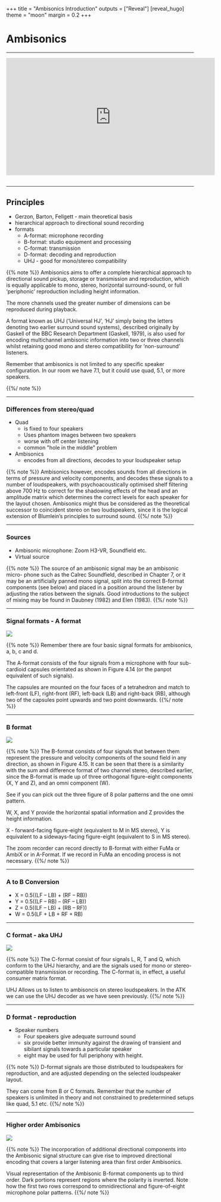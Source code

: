 +++
title = "Ambisonics Introduction"
outputs = ["Reveal"]
[reveal_hugo]
theme = "moon"
margin = 0.2
+++

# Ambisonics

---

<iframe width="560" height="315" src="https://www.youtube.com/embed/X23hZNoSkUs" title="YouTube video player" frameborder="0" allow="accelerometer; autoplay; clipboard-write; encrypted-media; gyroscope; picture-in-picture" allowfullscreen></iframe>

## <!-- TODO: add some historical stuff here -->

---

## Principles

- Gerzon, Barton, Fellgett - main theoretical basis
- hierarchical approach to directional sound recording
- formats
  - A-format: microphone recording
  - B-format: studio equipment and processing
  - C-format: transmission
  - D-format: decoding and reproduction
  - UHJ - good for mono/stereo compatibility

{{% note %}}
Ambisonics aims to offer a complete hierarchical approach to directional sound pickup, storage or transmission and reproduction, which is equally applicable to mono, stereo, horizontal surround-sound, or full ‘periphonic’ reproduction including height information.

The more channels used the greater number of dimensions can be reproduced during playback.

A format known as UHJ (‘Universal HJ’, ‘HJ’ simply being the letters denoting two earlier surround sound systems), described originally by Gaskell of the BBC Research Department (Gaskell, 1979), is also used for encoding multichannel ambisonic information into two or three channels whilst retaining good mono and stereo compatibility for ‘non-surround’ listeners.

Remember that ambisonics is not limited to any specific speaker configuration. In our room we have 7.1, but it could use quad, 5.1, or more speakers.

{{%/ note %}}

---

### Differences from stereo/quad

- Quad
  - is fixed to four speakers
  - Uses phantom images between two speakers
  - worse with off center listening
  - common "hole in the middle" problem
- Ambisonics
  - encodes from all directions, decodes to your loudspeaker setup

{{% note %}}
Ambisonics however, encodes sounds from all directions in terms of pressure and velocity components, and decodes these signals to a number of loudspeakers, with psychoacoustically optimised shelf filtering above 700 Hz to correct for the shadowing effects of the head and an amplitude matrix which determines the correct levels for each speaker for the layout chosen. Ambisonics might thus be considered as the theoretical successor to coincident stereo on two loudspeakers, since it is the logical extension of Blumlein’s principles to surround sound.
{{%/ note %}}

---

### Sources

- Ambisonic microphone: Zoom H3-VR, Soundfield etc.
- Virtual source

{{% note %}}
The source of an ambisonic signal may be an ambisonic micro- phone such as the Calrec Soundfield, described in Chapter 7, or it may be an artificially panned mono signal, split into the correct B-format components (see below) and placed in a position around the listener by adjusting the ratios between the signals. Good introductions to the subject of mixing may be found in Daubney (1982) and Elen (1983).
{{%/ note %}}

---

### Signal formats - A format

![](a-format.png)

{{% note %}}
Remember there are four basic signal formats for ambisonics, a, b, c and d.

The A-format consists of the four signals from a microphone with four sub-cardioid capsules orientated as shown in Figure 4.14 (or the panpot equivalent of such signals).

The capsules are mounted on the four faces of a tetrahedron and match to left-front (LF), right-front (RF), left-back (LB) and right-back (RB), although two of the capsules point upwards and two point downwards.
{{%/ note %}}

---

### B format

![](b-format.png)

{{% note %}}
The B-format consists of four signals that between them represent the pressure and velocity components of the sound field in any direction, as shown in Figure 4.15. It can be seen that there is a similarity with the sum and difference format of two channel stereo, described earlier, since the B-format is made up of three orthogonal figure-eight components (X, Y and Z), and an omni component (W).

See if you can pick out the three figure of 8 polar patterns and the one omni pattern.

W, X, and Y provide the horizontal spatial information and Z provides the height information.

X - forward-facing figure-eight (equivalent to M in MS stereo), Y is equivalent to a sideways-facing figure-eight (equivalent to S in MS stereo).

The zoom recorder can record directly to B-format with either FuMa or AmbiX or in A-Format. If we record in FuMa an encoding process is not necessary.
{{%/ note %}}

---

### A to B Conversion

- X = 0.5((LF – LB) + (RF – RB))
- Y = 0.5((LF – RB) – (RF – LB))
- Z = 0.5((LF – LB) + (RB – RF))
- W = 0.5(LF + LB + RF + RB)

---

### C format - aka UHJ

![](c-format.png)

{{% note %}}
The C-format consist of four signals L, R, T and Q, which conform to the UHJ hierarchy, and are the signals used for mono or stereo-compatible transmission or recording. The C-format is, in effect, a useful consumer matrix format.

UHJ Allows us to listen to ambisoncis on stereo loudspeakers. In the ATK we can use the UHJ decoder as we have seen previously.
{{%/ note %}}

---

### D format - reproduction

- Speaker numbers
  - Four speakers give adequate surround sound
  - six provide better immunity against the drawing of transient and sibilant signals towards a particular speaker
  - eight may be used for full periphony with height.

{{% note %}}
D-format signals are those distributed to loudspeakers for reproduction, and are adjusted depending on the selected loudspeaker layout.

They can come from B or C formats. Remember that the number of speakers is unlimited in theory and not constrained to predetermined setups like quad, 5.1 etc.
{{%/ note %}}

---

### Higher order Ambisonics

![](Spherical_Harmonics_deg3.png)

{{% note %}}
The incorporation of additional directional components into the Ambisonic signal structure can give rise to improved directional encoding that covers a larger listening area than first order Ambisonics.

Visual representation of the Ambisonic B-format components up to third order. Dark portions represent regions where the polarity is inverted. Note how the first two rows correspond to omnidirectional and figure-of-eight microphone polar patterns.
{{%/ note %}}
